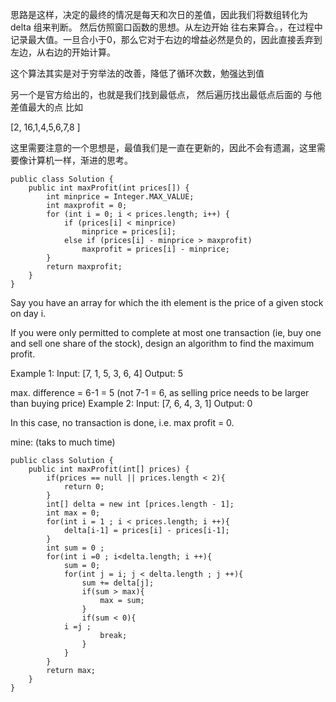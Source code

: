 思路是这样，决定的最终的情况是每天和次日的差值，因此我们将数组转化为delta 组来判断。 然后仿照窗口函数的思想。从左边开始 往右来算合。，在过程中记录最大值。一旦合小于0，那么它对于右边的增益必然是负的，因此直接丢弃到左边，从右边的开始计算。

这个算法其实是对于穷举法的改善，降低了循环次数，勉强达到值

另一个是官方给出的，也就是我们找到最低点， 然后遍历找出最低点后面的 与他差值最大的点
比如 

[2, 16,1,4,5,6,7,8 ]

这里需要注意的一个思想是，最值我们是一直在更新的，因此不会有遗漏，这里需要像计算机一样，渐进的思考。

```
public class Solution {
    public int maxProfit(int prices[]) {
        int minprice = Integer.MAX_VALUE;
        int maxprofit = 0;
        for (int i = 0; i < prices.length; i++) {
            if (prices[i] < minprice)
                minprice = prices[i];
            else if (prices[i] - minprice > maxprofit)
                maxprofit = prices[i] - minprice;
        }
        return maxprofit;
    }
}
```

Say you have an array for which the ith element is the price of a given stock on day i.

If you were only permitted to complete at most one transaction (ie, buy one and sell one share of the stock), design an algorithm to find the maximum profit.

Example 1:
Input: [7, 1, 5, 3, 6, 4]
Output: 5

max. difference = 6-1 = 5 (not 7-1 = 6, as selling price needs to be larger than buying price)
Example 2:
Input: [7, 6, 4, 3, 1]
Output: 0

In this case, no transaction is done, i.e. max profit = 0.

mine: (taks to much time)
```
public class Solution {
    public int maxProfit(int[] prices) {
        if(prices == null || prices.length < 2){
            return 0;
        }
        int[] delta = new int [prices.length - 1];
        int max = 0;
        for(int i = 1 ; i < prices.length; i ++){
            delta[i-1] = prices[i] - prices[i-1];
        }
        int sum = 0 ;
        for(int i =0 ; i<delta.length; i ++){
            sum = 0;
            for(int j = i; j < delta.length ; j ++){
                sum += delta[j];
                if(sum > max){
                    max = sum;
                }
                if(sum < 0){
		    i =j ;
                    break;
                }
            }
        }
        return max;
    }
}
```
